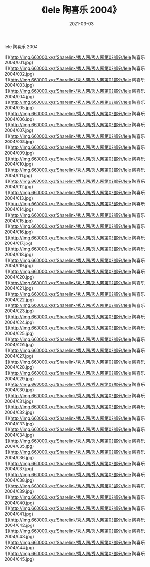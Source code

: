 ﻿---
layout: post
title:  《lele 陶喜乐 2004》
date:   2021-03-03
img: http://img.660000.xyz/Sharelink/秀人网/秀人网第02部分/lele 陶喜乐 2004/000.jpg
categories: [美女, 清纯, 唯美]
---

lele 陶喜乐 2004

  ![](http://img.660000.xyz/Sharelink/秀人网/秀人网第02部分/lele 陶喜乐 2004/001.jpg) <br> ![](http://img.660000.xyz/Sharelink/秀人网/秀人网第02部分/lele 陶喜乐 2004/002.jpg) <br> ![](http://img.660000.xyz/Sharelink/秀人网/秀人网第02部分/lele 陶喜乐 2004/003.jpg) <br> ![](http://img.660000.xyz/Sharelink/秀人网/秀人网第02部分/lele 陶喜乐 2004/004.jpg) <br> ![](http://img.660000.xyz/Sharelink/秀人网/秀人网第02部分/lele 陶喜乐 2004/005.jpg) <br> ![](http://img.660000.xyz/Sharelink/秀人网/秀人网第02部分/lele 陶喜乐 2004/006.jpg) <br> ![](http://img.660000.xyz/Sharelink/秀人网/秀人网第02部分/lele 陶喜乐 2004/007.jpg) <br> ![](http://img.660000.xyz/Sharelink/秀人网/秀人网第02部分/lele 陶喜乐 2004/008.jpg) <br> ![](http://img.660000.xyz/Sharelink/秀人网/秀人网第02部分/lele 陶喜乐 2004/009.jpg) <br> ![](http://img.660000.xyz/Sharelink/秀人网/秀人网第02部分/lele 陶喜乐 2004/010.jpg) <br> ![](http://img.660000.xyz/Sharelink/秀人网/秀人网第02部分/lele 陶喜乐 2004/011.jpg) <br> ![](http://img.660000.xyz/Sharelink/秀人网/秀人网第02部分/lele 陶喜乐 2004/012.jpg) <br> ![](http://img.660000.xyz/Sharelink/秀人网/秀人网第02部分/lele 陶喜乐 2004/013.jpg) <br> ![](http://img.660000.xyz/Sharelink/秀人网/秀人网第02部分/lele 陶喜乐 2004/014.jpg) <br> ![](http://img.660000.xyz/Sharelink/秀人网/秀人网第02部分/lele 陶喜乐 2004/015.jpg) <br> ![](http://img.660000.xyz/Sharelink/秀人网/秀人网第02部分/lele 陶喜乐 2004/016.jpg) <br> ![](http://img.660000.xyz/Sharelink/秀人网/秀人网第02部分/lele 陶喜乐 2004/017.jpg) <br> ![](http://img.660000.xyz/Sharelink/秀人网/秀人网第02部分/lele 陶喜乐 2004/018.jpg) <br> ![](http://img.660000.xyz/Sharelink/秀人网/秀人网第02部分/lele 陶喜乐 2004/019.jpg) <br> ![](http://img.660000.xyz/Sharelink/秀人网/秀人网第02部分/lele 陶喜乐 2004/020.jpg) <br> ![](http://img.660000.xyz/Sharelink/秀人网/秀人网第02部分/lele 陶喜乐 2004/021.jpg) <br> ![](http://img.660000.xyz/Sharelink/秀人网/秀人网第02部分/lele 陶喜乐 2004/022.jpg) <br> ![](http://img.660000.xyz/Sharelink/秀人网/秀人网第02部分/lele 陶喜乐 2004/023.jpg) <br> ![](http://img.660000.xyz/Sharelink/秀人网/秀人网第02部分/lele 陶喜乐 2004/024.jpg) <br> ![](http://img.660000.xyz/Sharelink/秀人网/秀人网第02部分/lele 陶喜乐 2004/025.jpg) <br> ![](http://img.660000.xyz/Sharelink/秀人网/秀人网第02部分/lele 陶喜乐 2004/026.jpg) <br> ![](http://img.660000.xyz/Sharelink/秀人网/秀人网第02部分/lele 陶喜乐 2004/027.jpg) <br> ![](http://img.660000.xyz/Sharelink/秀人网/秀人网第02部分/lele 陶喜乐 2004/028.jpg) <br> ![](http://img.660000.xyz/Sharelink/秀人网/秀人网第02部分/lele 陶喜乐 2004/029.jpg) <br> ![](http://img.660000.xyz/Sharelink/秀人网/秀人网第02部分/lele 陶喜乐 2004/030.jpg) <br> ![](http://img.660000.xyz/Sharelink/秀人网/秀人网第02部分/lele 陶喜乐 2004/031.jpg) <br> ![](http://img.660000.xyz/Sharelink/秀人网/秀人网第02部分/lele 陶喜乐 2004/032.jpg) <br> ![](http://img.660000.xyz/Sharelink/秀人网/秀人网第02部分/lele 陶喜乐 2004/033.jpg) <br> ![](http://img.660000.xyz/Sharelink/秀人网/秀人网第02部分/lele 陶喜乐 2004/034.jpg) <br> ![](http://img.660000.xyz/Sharelink/秀人网/秀人网第02部分/lele 陶喜乐 2004/035.jpg) <br> ![](http://img.660000.xyz/Sharelink/秀人网/秀人网第02部分/lele 陶喜乐 2004/036.jpg) <br> ![](http://img.660000.xyz/Sharelink/秀人网/秀人网第02部分/lele 陶喜乐 2004/037.jpg) <br> ![](http://img.660000.xyz/Sharelink/秀人网/秀人网第02部分/lele 陶喜乐 2004/038.jpg) <br> ![](http://img.660000.xyz/Sharelink/秀人网/秀人网第02部分/lele 陶喜乐 2004/039.jpg) <br> ![](http://img.660000.xyz/Sharelink/秀人网/秀人网第02部分/lele 陶喜乐 2004/040.jpg) <br> ![](http://img.660000.xyz/Sharelink/秀人网/秀人网第02部分/lele 陶喜乐 2004/041.jpg) <br> ![](http://img.660000.xyz/Sharelink/秀人网/秀人网第02部分/lele 陶喜乐 2004/042.jpg) <br> ![](http://img.660000.xyz/Sharelink/秀人网/秀人网第02部分/lele 陶喜乐 2004/043.jpg) <br> ![](http://img.660000.xyz/Sharelink/秀人网/秀人网第02部分/lele 陶喜乐 2004/044.jpg) <br> ![](http://img.660000.xyz/Sharelink/秀人网/秀人网第02部分/lele 陶喜乐 2004/045.jpg) <br>